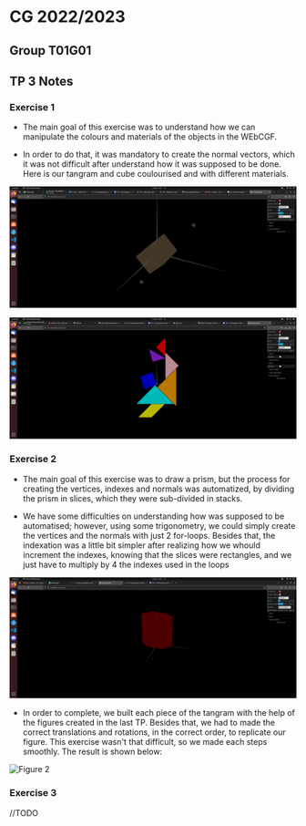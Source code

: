 # CG 2022/2023

## Group T01G01

## TP 3 Notes

### Exercise 1

- The main goal of this exercise was to understand how we can manipulate the colours and materials of the objects in the WEbCGF.

- In order to do that, it was mandatory to create the normal vectors, which it was not difficult after understand how it was supposed to be done. Here is our tangram and cube coulourised and with different materials.

![Figure 1](./screenshots/cg-t01g01-tp3-1.png)

![Figure 2](./screenshots/cg-t01g01-tp3-2.png)


### Exercise 2

- The main goal of this exercise was to draw a prism, but the process for creating the vertices, indexes and  normals was automatized, by dividing the prism in slices, which they were sub-divided in stacks.

- We have some difficulties on understanding how was supposed to be automatised; however, using some trigonometry, we could simply create the vertices and the normals with just 2 for-loops. Besides that, the indexation was a little bit simpler after realizing how we whould increment the indexes, knowing that the slices were rectangles, and we just have to multiply by 4 the indexes used in the loops

![Figure 2](./screenshots/cg-t01g01-tp3-3.png)

- In order to complete, we built each piece of the tangram with the help of the figures created in the last TP. Besides that, we had to made the correct translations and rotations, in the correct order, to replicate our figure. This exercise wasn't that difficult, so we made each steps smoothly. The result is shown below:

![Figure 2](./screenshots/cg-t01g01-tp2-3.png)

### Exercise 3

//TODO



